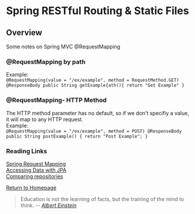# Spring RESTful Routing & Static Files

## Overview
Some notes on Spring MVC @RequestMapping

### @RequestMapping by path
Example:<br>
`@RequestMapping(value = "/ex/example", method = RequestMethod.GET)
@ResponseBody
public String getExample{ath(){
 return "Get Example"
 }`<br>
 
 ### @RequestMapping- HTTP Method
 
 The HTTP method parameter has no default, so if we don't specifiy a value, it will map to any HTTP request.<br>
 Example: <br>
 `@RequestMapping(value = "/ex/example", method = POST)
 @ResponseBody
 public String postExample() {
     return "Post Example";
 }`
 
  

  



### Reading Links
[Spring Request Mapping](http://www.baeldung.com/spring-requestmapping) <br>
[Accessing Data with JPA](https://spring.io/guides/gs/accessing-data-jpa/) <br>
[Comparing repositories](https://www.baeldung.com/spring-data-repositories) <br>


[Return to Homepage](https://claudiobailon.github.io/reading-notes/401.html)


 
>Education is not the learning of facts,
>but the training of the mind to think.
> -- <cite>[Albert Einstein][1]</cite>

[1]:https://www.goodreads.com/quotes/6137386-education-is-not-the-learning-of-facts-but-the-training 